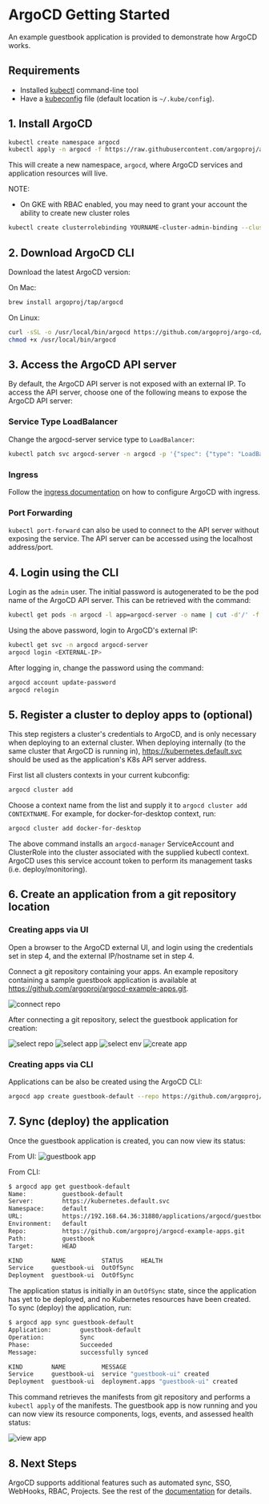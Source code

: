 # ArgoCD Getting Started

An example guestbook application is provided to demonstrate how ArgoCD works.

## Requirements
* Installed [kubectl](https://kubernetes.io/docs/tasks/tools/install-kubectl/) command-line tool
* Have a [kubeconfig](https://kubernetes.io/docs/tasks/access-application-cluster/configure-access-multiple-clusters/) file (default location is `~/.kube/config`).

## 1. Install ArgoCD
```bash
kubectl create namespace argocd
kubectl apply -n argocd -f https://raw.githubusercontent.com/argoproj/argo-cd/v0.10.1/manifests/install.yaml
```
This will create a new namespace, `argocd`, where ArgoCD services and application resources will live.

NOTE:
* On GKE with RBAC enabled, you may need to grant your account the ability to create new cluster roles
```bash
kubectl create clusterrolebinding YOURNAME-cluster-admin-binding --clusterrole=cluster-admin --user=YOUREMAIL@gmail.com
```

## 2. Download ArgoCD CLI

Download the latest ArgoCD version:

On Mac:
```bash
brew install argoproj/tap/argocd
```

On Linux:

```bash
curl -sSL -o /usr/local/bin/argocd https://github.com/argoproj/argo-cd/releases/download/v0.10.1/argocd-linux-amd64
chmod +x /usr/local/bin/argocd
```

## 3. Access the ArgoCD API server

By default, the ArgoCD API server is not exposed with an external IP. To access the API server,
choose one of the following means to expose the ArgoCD API server:

### Service Type LoadBalancer
Change the argocd-server service type to `LoadBalancer`:

```bash
kubectl patch svc argocd-server -n argocd -p '{"spec": {"type": "LoadBalancer"}}'
```

### Ingress
Follow the [ingress documentation](ingress.md) on how to configure ArgoCD with ingress.

### Port Forwarding
`kubectl port-forward` can also be used to connect to the API server without exposing the service.
The API server can be accessed using the localhost address/port.


## 4. Login using the CLI

Login as the `admin` user. The initial password is autogenerated to be the pod name of the
ArgoCD API server. This can be retrieved with the command:
```bash
kubectl get pods -n argocd -l app=argocd-server -o name | cut -d'/' -f 2
```

Using the above password, login to ArgoCD's external IP:
```bash
kubectl get svc -n argocd argocd-server
argocd login <EXTERNAL-IP>
```

After logging in, change the password using the command:
```bash
argocd account update-password
argocd relogin
```


## 5. Register a cluster to deploy apps to (optional)

This step registers a cluster's credentials to ArgoCD, and is only necessary when deploying to
an external cluster. When deploying internally (to the same cluster that ArgoCD is running in), 
https://kubernetes.default.svc should be used as the application's K8s API server address.

First list all clusters contexts in your current kubconfig:
```bash
argocd cluster add
```

Choose a context name from the list and supply it to `argocd cluster add CONTEXTNAME`. For example,
for docker-for-desktop context, run:
```bash
argocd cluster add docker-for-desktop
```

The above command installs an `argocd-manager` ServiceAccount and ClusterRole into the cluster
associated with the supplied kubectl context. ArgoCD uses this service account token to perform its
management tasks (i.e. deploy/monitoring).


## 6. Create an application from a git repository location

### Creating apps via UI

Open a browser to the ArgoCD external UI, and login using the credentials set in step 4, and the
external IP/hostname set in step 4.

Connect a git repository containing your apps. An example repository containing a sample 
guestbook application is available at https://github.com/argoproj/argocd-example-apps.git.

![connect repo](assets/connect_repo.png)

After connecting a git repository, select the guestbook application for creation:

![select repo](assets/select_repo.png)
![select app](assets/select_app.png)
![select env](assets/select_env.png)
![create app](assets/create_app.png)


### Creating apps via CLI

Applications can be also be created using the ArgoCD CLI:

```bash
argocd app create guestbook-default --repo https://github.com/argoproj/argocd-example-apps.git --path ksonnet-guestbook
```

## 7. Sync (deploy) the application

Once the guestbook application is created, you can now view its status:

From UI:
![guestbook app](assets/guestbook-app.png)

From CLI:
```bash
$ argocd app get guestbook-default
Name:          guestbook-default
Server:        https://kubernetes.default.svc
Namespace:     default
URL:           https://192.168.64.36:31880/applications/argocd/guestbook-default
Environment:   default
Repo:          https://github.com/argoproj/argocd-example-apps.git
Path:          guestbook
Target:        HEAD

KIND        NAME          STATUS     HEALTH
Service     guestbook-ui  OutOfSync
Deployment  guestbook-ui  OutOfSync
```

The application status is initially in an `OutOfSync` state, since the application has yet to be
deployed, and no Kubernetes resources have been created. To sync (deploy) the application, run:

```bash
$ argocd app sync guestbook-default
Application:        guestbook-default
Operation:          Sync
Phase:              Succeeded
Message:            successfully synced

KIND        NAME          MESSAGE
Service     guestbook-ui  service "guestbook-ui" created
Deployment  guestbook-ui  deployment.apps "guestbook-ui" created
```

This command retrieves the manifests from git repository and performs a `kubectl apply` of the 
manifests. The guestbook app is now running and you can now view its resource components, logs,
events, and assessed health status:

![view app](assets/guestbook-tree.png)

## 8. Next Steps

ArgoCD supports additional features such as automated sync, SSO, WebHooks, RBAC, Projects. See the
rest of the [documentation](./) for details.
